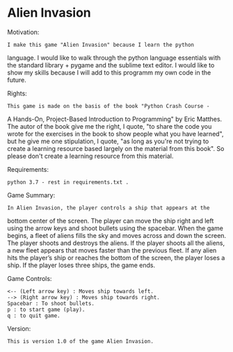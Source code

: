 # Alien Invasion

Motivation:

    I make this game "Alien Invasion" because I learn the python 
language. I would like to walk through the python language essentials 
with the standard library + pygame and the sublime text editor. I would 
like to show my skills because I will add to this programm my own code 
in the future. 

Rights:

    This game is made on the basis of the book "Python Crash Course - 
A Hands-On, Project-Based Introduction to Programming" by Eric Matthes. 
The autor of the book give me the right, I quote, "to share the code 
you wrote for the exercises in the book to show people what you have 
learned", but he give me one stipulation, I quote, "as long as you're 
not trying to create a learning resource based largely on the material 
from this book". So please don't create a learning resource from this 
material.

Requirements: 

    python 3.7 - rest in requirements.txt .

Game Summary:

    In Alien Invasion, the player controls a ship that appears at the 
bottom center of the screen. The player can move the ship right and 
left using the arrow keys and shoot bullets using the spacebar. When 
the game begins, a fleet of aliens fills the sky and moves across and 
down the screen. The player shoots and destroys the aliens. If the player 
shoots all the aliens, a new fleet appears that moves faster than the 
previous fleet. If any alien hits the player’s ship or reaches the bottom 
of the screen, the player loses a ship. If the player loses three ships, 
the game ends.

Game Controls:
    
    <-- (Left arrow key) : Moves ship towards left.
    --> (Right arrow key) : Moves ship towards right.
    Spacebar : To shoot bullets.
    p : to start game (play).
    q : to quit game.

Version:

    This is version 1.0 of the game Alien Invasion.
